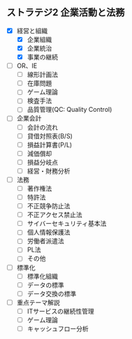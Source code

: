 ## ストラテジ2 企業活動と法務

- [x] 経営と組織
  - [x] 企業組織
  - [x] 企業統治
  - [x] 事業の継続
- [ ] OR、IE
  - [ ] 線形計画法
  - [ ] 在庫問題
  - [ ] ゲーム理論
  - [ ] 検査手法
  - [ ] 品質管理(QC: Quality Control)
- [ ] 企業会計
  - [ ] 会計の流れ
  - [ ] 貸借対照表(B/S)
  - [ ] 損益計算書(P/L)
  - [ ] 減価償却
  - [ ] 損益分岐点
  - [ ] 経営・財務分析
- [ ] 法務
  - [ ] 著作権法
  - [ ] 特許法
  - [ ] 不正競争防止法
  - [ ] 不正アクセス禁止法
  - [ ] サイバーセキュリティ基本法
  - [ ] 個人情報保護法
  - [ ] 労働者派遣法
  - [ ] PL法
  - [ ] その他
- [ ] 標準化
  - [ ] 標準化組織
  - [ ] データの標準
  - [ ] データ交換の標準
- [ ] 重点テーマ解説
  - [ ] ITサービスの継続性管理
  - [ ] ゲーム理論
  - [ ] キャッシュフロー分析
